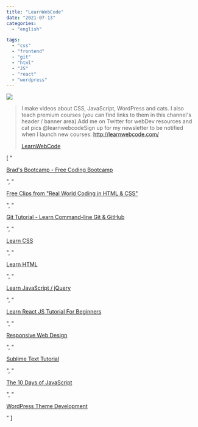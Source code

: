```yaml
---
title: "LearnWebCode"
date: "2021-07-13"
categories:
  - "english"

tags:
  - "css"
  - "frontend"
  - "git"
  - "html"
  - "JS"
  - "react"
  - "wordpress"
---
```


![](https://yt3.ggpht.com/ytc/AKedOLTJ0chZDvUfej-9AQi2HoKOzl6v-la1EIiZRQP2=s176-c-k-c0x00ffffff-no-rj)

> I make videos about CSS, JavaScript, WordPress and cats. I also teach premium courses (you can find links to them in this channel's header / banner area).Add me on Twitter for webDev resources and cat pics @learnwebcodeSign up for my newsletter to be notified when I launch new courses: http://learnwebcode.com/
>
> [LearnWebCode](https://www.youtube.com/user/LearnWebCode/playlists)

[
    "<p><a href='https://www.youtube.com/watch?v=HqzWCNbX_wg&list=PLpcSpRrAaOargYaCNYxZCiFIp9YTqEl-l'>Brad's Bootcamp - Free Coding Bootcamp</a></p>",
    "<p><a href='https://www.youtube.com/watch?v=mA_htWfLLQs&list=PLpcSpRrAaOapjtXjnMmMh3fxmQTRGulmy'>Free Clips from \"Real World Coding in HTML &amp; CSS\"</a></p>",
    "<p><a href='https://www.youtube.com/watch?v=9GKpbI1siow&list=PLpcSpRrAaOarEpNz71TSfNVd0eQmsZSgN'>Git Tutorial - Learn Command-line Git &amp; GitHub</a></p>",
    "<p><a href='https://www.youtube.com/watch?v=Awmx8XlgcaE&list=PLpcSpRrAaOaqfJ5uIRikm04Gd5X5aiqSB'>Learn CSS</a></p>",
    "<p><a href='https://www.youtube.com/watch?v=BBcq9abR9Es&list=PLpcSpRrAaOaqiiUGIKOec4pb4LMsBRfnl'>Learn HTML</a></p>",
    "<p><a href='https://www.youtube.com/watch?v=1vMFpT0h-WI&list=PLpcSpRrAaOarfQTVO9SynUNmbz9yUgvkK'>Learn JavaScript / jQuery</a></p>",
    "<p><a href='https://www.youtube.com/watch?v=fZpINicCPRY&list=PLpcSpRrAaOaqONih-vl45TkLRgRzELLvI'>Learn React JS Tutorial For Beginners</a></p>",
    "<p><a href='https://www.youtube.com/watch?v=BIz02qY5BRA&list=PLpcSpRrAaOaqsnCdAcHPC5Dob5cjC3-Dh'>Responsive Web Design</a></p>",
    "<p><a href='https://www.youtube.com/watch?v=SVkR1ZkNusI&list=PLpcSpRrAaOaqQMDlCzE_Y6IUUzaSfYocK'>Sublime Text Tutorial</a></p>",
    "<p><a href='https://www.youtube.com/watch?v=dc-2t26Vuhs&list=PLpcSpRrAaOaoIqHQddZOdbRrzr5dJtgSs'>The 10 Days of JavaScript</a></p>",
    "<p><a href='https://www.youtube.com/watch?v=8OBfr46Y0cQ&list=PLpcSpRrAaOaqMA4RdhSnnNcaqOVpX7qi5'>WordPress Theme Development</a></p>"
]
